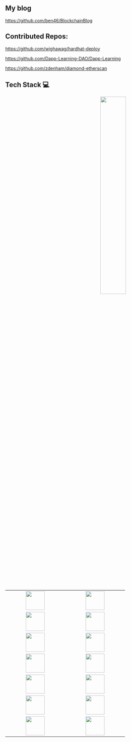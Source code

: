 ## My blog

https://github.com/ben46/BlockchainBlog

## Contributed Repos:

https://github.com/wighawag/hardhat-deploy

https://github.com/Dapp-Learning-DAO/Dapp-Learning

https://github.com/zdenham/diamond-etherscan

## Tech Stack :computer:
<p>
<img width="40%" align="right" src="https://github-readme-stats.vercel.app/api?username=ben46&show_icons=true&hide_border=true" />
<table>
<tbody>
<tr>
<td align="center" width="20%">
<img height="60px" src="https://github.com/ben46/ben46/assets/1460432/0e8b1b91-d06d-49cd-90d2-7ac8a2d1dcf0">
</td>
<td align="center" width="20%">
<img height="60px" src="https://github.com/ben46/ben46/assets/1460432/b9cdfcfe-291f-4054-a0e2-579d5cb87b7c">
</td>
</tr>
<tr>
<td align="center" width="20%">
<img height="60px" src="https://github.com/ben46/ben46/assets/1460432/ae54df80-41c7-4d6a-aee4-8df228edf187">
</td>
<td align="center" width="20%">
<img height="60px" src="https://github.com/ben46/ben46/assets/1460432/b53389e1-a905-4475-9a2a-afaa87ccea7b">
</td>
</tr>
<tr>
<td align="center" width="20%">
<img height="60px" src="https://github.com/ben46/ben46/assets/1460432/c7ca2de3-c92e-4686-bdbf-a57262e81f82">
</td>
<td align="center" width="20%">
<img height="60px" src="https://github.com/ben46/ben46/assets/1460432/725442b1-2a77-40f3-b159-efba69beb6e3">
</td>
</tr>
<tr>
<td align="center" width="20%">
<img height="60px" src="https://github.com/ben46/ben46/assets/1460432/82a2cd5d-700f-4a7a-ba63-055dfdd096a6">
</td>
<td align="center" width="20%">
<img height="60px" src="https://github.com/ben46/ben46/assets/1460432/a6c5693c-a5c7-4837-ac1e-cc18f9c5cb24">
</td>
</tr>
<tr>
<td align="center" width="20%">
<img height="60px" src="https://github.com/ben46/ben46/assets/1460432/9b0b030d-9ce1-4cef-8f0b-4b217868debf">
</td>
<td align="center" width="20%">
<img height="60px" src="https://github.com/ben46/ben46/assets/1460432/f06c3b00-3529-498c-b7ff-4dbf08e1fa01">
</td>
</tr>

 
<tr>
<td align="center" width="20%">
<img height="60px" src="https://github.com/ben46/ben46/assets/1460432/f8dc093b-55b8-470c-8ddc-c87a45969392">
</td>
<td align="center" width="20%">
<img height="60px" src="https://github.com/ben46/ben46/assets/1460432/f4ae438a-0562-4af5-a8d4-d64b5bed957b">
</td>
</tr>

<tr>
<td align="center" width="20%">
<img height="60px" src="https://github.com/ben46/ben46/assets/1460432/811e3acd-03a6-48b4-a7ec-b5ae8bbc27ac">
</td>
<td align="center" width="20%">
<img height="60px" src="https://github.com/ben46/ben46/assets/1460432/5048c724-ddde-4a84-9354-6aac1790dee2">
</td>
</tr>




 
</tbody>
</table>
</p>
